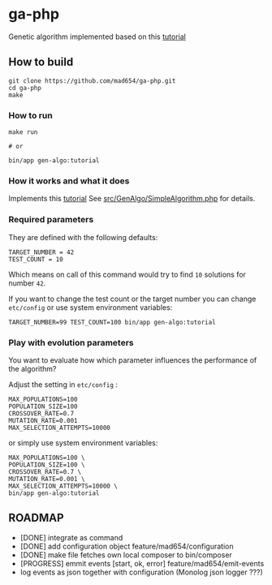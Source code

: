 # ga-php

Genetic algorithm implemented based on this
[tutorial](http://www.ai-junkie.com/ga/intro/gat1.html)

## How to build

```
git clone https://github.com/mad654/ga-php.git
cd ga-php
make
```

### How to run

```
make run

# or

bin/app gen-algo:tutorial
```

### How it works and what it does

Implements this [tutorial](http://www.ai-junkie.com/ga/intro/gat1.html)
See [src/GenAlgo/SimpleAlgorithm.php](src/GenAlgo/SimpleAlgorithm.php) for details.

### Required parameters

They are defined with the following defaults:

```
TARGET_NUMBER = 42
TEST_COUNT = 10
```

Which means on call of this command would try to find `10` solutions
for number `42`.

If you want to change the test count or the target number you can change
`etc/config` or use system environment variables:

```
TARGET_NUMBER=99 TEST_COUNT=100 bin/app gen-algo:tutorial
```

### Play with evolution parameters

You want to evaluate how which parameter influences the performance of
the algorithm?

Adjust the setting in `etc/config` :
```
MAX_POPULATIONS=100
POPULATION_SIZE=100
CROSSOVER_RATE=0.7
MUTATION_RATE=0.001
MAX_SELECTION_ATTEMPTS=10000
```

or simply use system environment variables:

```
MAX_POPULATIONS=100 \
POPULATION_SIZE=100 \
CROSSOVER_RATE=0.7 \
MUTATION_RATE=0.001 \
MAX_SELECTION_ATTEMPTS=10000 \
bin/app gen-algo:tutorial
```

## ROADMAP
- [DONE] integrate as command
- [DONE] add configuration object feature/mad654/configuration
- [DONE] make file fetches own local composer to bin/composer
- [PROGRESS] emmit events [start, ok, error] feature/mad654/emit-events
- log events as json together with configuration (Monolog json logger ???)
